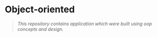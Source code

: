 # Object-oriented

>_This repository contains application which were built using oop concepts and design._

